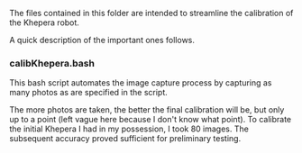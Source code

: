 The files contained in this folder are intended to streamline the calibration of the Khepera robot.

A quick description of the important ones follows.

### calibKhepera.bash
This bash script automates the image capture process by capturing as many photos as are specified in the script.

The more photos are taken, the better the final calibration will be, but only up to a point (left vague here because I don't know what point). To calibrate the initial Khepera I had in my possession, I took 80 images. The subsequent accuracy proved sufficient for preliminary testing.
